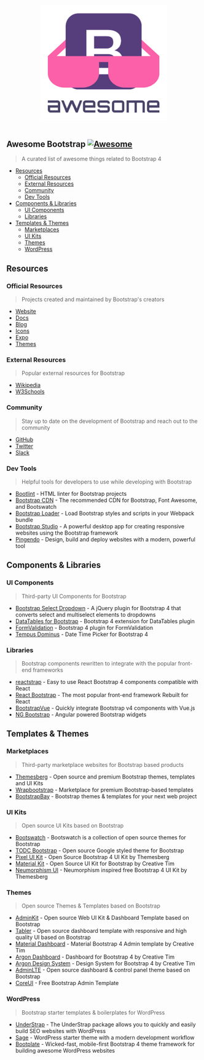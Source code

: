 <p align="center">
  <br>
  <img width="331" src="./assets/logo.png" alt="Awesome Bootstrap Logo">
  <br>
  <br>
</p>

## Awesome Bootstrap [![Awesome](https://cdn.rawgit.com/sindresorhus/awesome/d7305f38d29fed78fa85652e3a63e154dd8e8829/media/badge.svg)](https://github.com/sindresorhus/awesome)

> A curated list of awesome things related to Bootstrap 4

- [Resources](#resources)
  - [Official Resources](#official-resources)
  - [External Resources](#external-resources)
  - [Community](#community)
  - [Dev Tools](#dev-tools)
- [Components & Libraries](#components--libraries)
  - [UI Components](#ui-components)
  - [Libraries](#libraries)
- [Templates & Themes](#templates--themes)
  - [Marketplaces](#marketplaces)
  - [UI Kits](#ui-kits)
  - [Themes](#themes)
  - [WordPress](#wordpress)

## Resources

### Official Resources

> Projects created and maintained by Bootstrap's creators

- [Website](https://getbootstrap.com/)
- [Docs](https://getbootstrap.com/docs/)
- [Blog](https://blog.getbootstrap.com/)
- [Icons](https://icons.getbootstrap.com/)
- [Expo](https://expo.getbootstrap.com/)
- [Themes](https://themes.getbootstrap.com/)

### External Resources

> Popular external resources for Bootstrap

- [Wikipedia](https://en.wikipedia.org/wiki/Bootstrap_(front-end_framework))
- [W3Schools](https://www.w3schools.com/bootstrap4/default.asp)

### Community

> Stay up to date on the development of Bootstrap and reach out to the community

- [GitHub](https://github.com/twbs/bootstrap)
- [Twitter](https://twitter.com/getbootstrap)
- [Slack](https://bootstrap-slack.herokuapp.com/)

### Dev Tools

> Helpful tools for developers to use while developing with Bootstrap

- [Bootlint](https://github.com/twbs/bootlint) - HTML linter for Bootstrap projects
- [Bootstrap CDN](https://www.bootstrapcdn.com/) - The recommended CDN for Bootstrap, Font Awesome, and Bootswatch
- [Bootstrap Loader](https://github.com/shakacode/bootstrap-loader) - Load Bootstrap styles and scripts in your Webpack bundle
- [Bootstrap Studio](https://bootstrapstudio.io/) - A powerful desktop app for creating responsive websites using the Bootstrap framework
- [Pingendo](https://pingendo.com/) - Design, build and deploy websites with a modern, powerful tool

## Components & Libraries

### UI Components

> Third-party UI Components for Bootstrap

- [Bootstrap Select Dropdown](https://thompsonsj.com/bootstrap-select-dropdown/) - A jQuery plugin for Bootstrap 4 that converts select and multiselect elements to dropdowns
- [DataTables for Bootstrap](https://datatables.net/examples/styling/bootstrap4.html) - Bootstrap 4 extension for DataTables plugin
- [FormValidation](https://formvalidation.io/guide/plugins/bootstrap) - Bootstrap 4 plugin for FormValidation
- [Tempus Dominus](https://tempusdominus.github.io/bootstrap-4/) - Date Time Picker for Bootstrap 4

### Libraries

> Bootstrap components rewritten to integrate with the popular front-end frameworks

- [reactstrap](https://reactstrap.github.io/) - Easy to use React Bootstrap 4 components compatible with React
- [React Bootstrap](https://react-bootstrap.github.io/) - The most popular front-end framework Rebuilt for React
- [BootstrapVue](https://bootstrap-vue.org/) - Quickly integrate Bootstrap v4 components with Vue.js
- [NG Bootstrap](https://ng-bootstrap.github.io/) - Angular powered Bootstrap widgets

## Templates & Themes

### Marketplaces

> Third-party marketplace websites for Bootstrap based products

- [Themesberg](https://themesberg.com/) - Open source and premium Bootstrap themes, templates and UI Kits
- [Wrapbootstrap](https://wrapbootstrap.com/) - Marketplace for premium Bootstrap-based templates
- [BootstrapBay](https://bootstrapbay.com/) - Bootstrap themes & templates for your next web project

### UI Kits

> Open source UI Kits based on Bootstrap

- [Bootswatch](https://bootswatch.com/) - Bootswatch is a collection of open source themes for Bootstrap
- [TODC Bootstrap](https://todc.github.io/todc-bootstrap/) - Open source Google styled theme for Bootstrap
- [Pixel UI Kit](https://github.com/themesberg/pixel-bootstrap-ui-kit) - Open Source Bootstrap 4 UI Kit by Themesberg
- [Material Kit](https://github.com/creativetimofficial/material-kit) - Open Source UI Kit for Bootstrap by Creative Tim
- [Neumorphism UI](https://github.com/themesberg/neumorphism-ui-bootstrap) - Neumorphism inspired free Bootstrap 4 UI Kit by Themesberg

### Themes

> Open source Themes & Templates based on Bootstrap

- [AdminKit](https://adminkit.io/) - Open source Web UI Kit & Dashboard Template based on Bootstrap
- [Tabler](https://tabler.io/) - Open source dashboard template with responsive and high quality UI based on Bootstrap
- [Material Dashboard](https://www.creative-tim.com/product/material-dashboard) - Material Bootstrap 4 Admin template by Creative Tim
- [Argon Dashboard](https://www.creative-tim.com/product/argon-dashboard) - Dashboard for Bootstrap 4 by Creative Tim
- [Argon Design System](https://github.com/creativetimofficial/argon-design-system) - Design System for Bootstrap 4 by Creative Tim
- [AdminLTE](https://adminlte.io/) - Open source dashboard & control panel theme based on Bootstrap
- [CoreUI](https://coreui.io/) - Free Bootstrap Admin Template

### WordPress

> Bootstrap starter templates & boilerplates for WordPress

- [UnderStrap](https://understrap.com/) - The UnderStrap package allows you to quickly and easily build SEO websites with WordPress
- [Sage](https://roots.io/sage/) - WordPress starter theme with a modern development workflow
- [Bootplate](http://bootplate.jdmdigital.co/) - Wicked-fast, mobile-first Bootstrap 4 theme framework for building awesome WordPress websites
